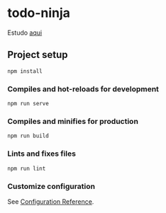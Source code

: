 # todo-ninja
Estudo <a href="https://www.youtube.com/playlist?list=PL4cUxeGkcC9g0MQZfHwKcuB0Yswgb3gA5">aqui</a>
## Project setup
```
npm install
```

### Compiles and hot-reloads for development
```
npm run serve
```

### Compiles and minifies for production
```
npm run build
```

### Lints and fixes files
```
npm run lint
```

### Customize configuration
See [Configuration Reference](https://cli.vuejs.org/config/).
